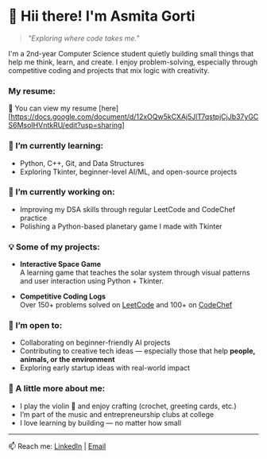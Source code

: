 # 👋 Hii there! I'm Asmita Gorti

> *"Exploring where code takes me."*

I'm a 2nd-year Computer Science student quietly building small things that help me think, learn, and create. I enjoy problem-solving, especially through competitive coding and projects that mix logic with creativity.

### My resume:
📄 You can view my resume [here][https://docs.google.com/document/d/12xOQw5kCXAj5JlT7qstpjCjJb37yGCS6MsoIHVntkRU/edit?usp=sharing]

### 🌱 I’m currently learning:
- Python, C++, Git, and Data Structures
- Exploring Tkinter, beginner-level AI/ML, and open-source projects

### 🔭 I’m currently working on:
- Improving my DSA skills through regular LeetCode and CodeChef practice
- Polishing a Python-based planetary game I made with Tkinter

### 💡 Some of my projects:
- **Interactive Space Game**  
  A learning game that teaches the solar system through visual patterns and user interaction using Python + Tkinter.

- **Competitive Coding Logs**  
  Over 150+ problems solved on [LeetCode](https://leetcode.com/u/Asmita_Gorti/) and 100+ on [CodeChef](https://www.codechef.com/users/asmita_gorti)

### 🤝 I’m open to:
- Collaborating on beginner-friendly AI projects
- Contributing to creative tech ideas — especially those that help **people, animals, or the environment**
- Exploring early startup ideas with real-world impact

### 🎻 A little more about me:
- I play the violin 🎻 and enjoy crafting (crochet, greeting cards, etc.)
- I’m part of the music and entrepreneurship clubs at college
- I love learning by building — no matter how small

---

📫 Reach me: [LinkedIn](https://www.linkedin.com/in/asmita-gorti-b43908279/) | [Email](mailto:asmileis4evr@gmail.com)
